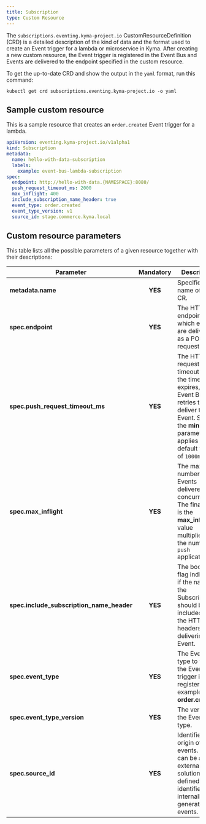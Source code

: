 ```yaml
---
title: Subscription
type: Custom Resource
---
```


The `subscriptions.eventing.kyma-project.io` CustomResourceDefinition (CRD) is a detailed description of the kind of data and the format used to create an Event trigger for a lambda or microservice in Kyma. After creating a new custom resource, the Event trigger is registered in the Event Bus and Events are delivered to the endpoint specified in the custom resource.

To get the up-to-date CRD and show the output in the `yaml` format, run this command:

```
kubectl get crd subscriptions.eventing.kyma-project.io -o yaml
```

## Sample custom resource

This is a sample resource that creates an `order.created` Event trigger for a lambda.

```yaml
apiVersion: eventing.kyma-project.io/v1alpha1
kind: Subscription
metadata:
  name: hello-with-data-subscription
  labels:
    example: event-bus-lambda-subscription
spec:
  endpoint: http://hello-with-data.{NAMESPACE}:8080/
  push_request_timeout_ms: 2000
  max_inflight: 400
  include_subscription_name_header: true
  event_type: order.created
  event_type_version: v1
  source_id: stage.commerce.kyma.local
```

## Custom resource parameters

This table lists all the possible parameters of a given resource together with their descriptions:

| Parameter                                 | Mandatory | Description                                                                                                                |
|-----------------------------------------|:---------:|---------------------------------------------------------------------------------------------------------------------------|
| **metadata.name**                         | **YES**   | Specifies the name of the CR.                                                                                              |
| **spec.endpoint**                         | **YES**   | The HTTP endpoint to which events are delivered as a POST request.                                                         |
| **spec.push_request_timeout_ms**          | **YES**   | The HTTP request timeout. Once the timeout expires, the Event Bus retries to deliver the Event. Setting the **minimum** parameter to `0` applies the default value of `1000ms`.                                   |
| **spec.max_inflight**                     | **YES**   | The maximum number of Events delivered concurrently. The final value is the **max_inflight** value multiplied by the number of  `push` applications.                                                          |
| **spec.include_subscription_name_header** | **YES**   | The boolean flag indicating if the name of the Subscription should be included in the HTTP headers while delivering the Event. |
| **spec.event_type**                       | **YES**   | The Event type to which the Event trigger is registered. For example, **order.created**.                                                                 |
| **spec.event_type_version**               | **YES**   | The version of the Event type.                                                                                             |
| **spec.source_id**                        | **YES**   | Identifies the origin of events. This can be an external solution or a defined identifier for internally generated events.|
